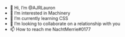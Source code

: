 - 👋 Hi, I’m @AJRLauron
- 👀 I’m interested in Machinery
- 🌱 I’m currently learning CSS
- 💞️ I’m looking to collaborate on a relationship with you
- 📫 How to reach me NachtMerrie#0177

<!---
AJRLauron/AJRLauron is a ✨ special ✨ repository because its `README.md` (this file) appears on your GitHub profile.
You can click the Preview link to take a look at your changes.
--->
